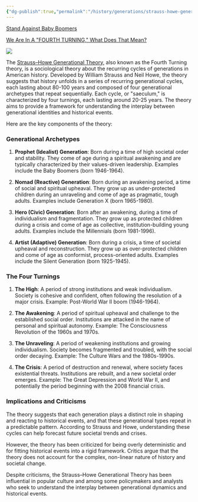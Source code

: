```yaml
---
{"dg-publish":true,"permalink":"/history/generations/strauss-howe-generational-theory/","tags":["generations","fourthturning"],"created":"May 27, 2024, 9:32 AM"}
---
```



[Stand Against Baby Boomers](https://photos.app.goo.gl/KUfEAt2Ernw2Ehxg8)

[We Are In A "FOURTH TURNING," What Does That Mean?](https://www.youtube.com/watch?v=xeVyfiP0cLk)
<style> .container {font-family: sans-serif; text-align: center;} .button-wrapper button {z-index: 1;height: 40px; width: 100px; margin: 10px;padding: 5px;} .excalidraw .App-menu_top .buttonList { display: flex;} .excalidraw-wrapper { height: 800px; margin: 50px; position: relative;} :root[dir="ltr"] .excalidraw .layer-ui__wrapper .zen-mode-transition.App-menu_bottom--transition-left {transform: none;} </style><script src="https://cdn.jsdelivr.net/npm/react@17/umd/react.production.min.js"></script><script src="https://cdn.jsdelivr.net/npm/react-dom@17/umd/react-dom.production.min.js"></script><script type="text/javascript" src="https://cdn.jsdelivr.net/npm/@excalidraw/excalidraw@0/dist/excalidraw.production.min.js"></script><div id="The_Four_Turningsexcalidraw.md1"></div><script>(function(){const InitialData={"type":"excalidraw","version":2,"source":"https://github.com/zsviczian/obsidian-excalidraw-plugin/releases/tag/2.2.6","elements":[{"type":"rectangle","version":138,"versionNonce":713317129,"index":"a0","isDeleted":false,"id":"a35xo54FVHMITBeWrh5Xm","fillStyle":"solid","strokeWidth":2,"strokeStyle":"solid","roughness":1,"opacity":100,"angle":0,"x":-500,"y":-460,"strokeColor":"#1e1e1e","backgroundColor":"transparent","width":802,"height":156.99999999999997,"seed":1851165554,"groupIds":[],"frameId":null,"roundness":{"type":3},"boundElements":[],"updated":1720214648781,"link":null,"locked":false},{"type":"rectangle","version":190,"versionNonce":1925805575,"index":"a1","isDeleted":false,"id":"rt59FM1HaDspmC20g05-c","fillStyle":"solid","strokeWidth":2,"strokeStyle":"solid","roughness":1,"opacity":100,"angle":0,"x":-500,"y":-198.16191392403513,"strokeColor":"#1e1e1e","backgroundColor":"transparent","width":800,"height":160,"seed":2071516722,"groupIds":["sMyzJ3jxpznrZe3LIycAW"],"frameId":null,"roundness":{"type":3},"boundElements":[],"updated":1720214648781,"link":null,"locked":false},{"type":"line","version":45,"versionNonce":288756201,"index":"a2","isDeleted":false,"id":"sKGAGB2Crsm06u2cbzHWX","fillStyle":"solid","strokeWidth":2,"strokeStyle":"solid","roughness":1,"opacity":100,"angle":0,"x":109,"y":-38.16191392403513,"strokeColor":"#1e1e1e","backgroundColor":"transparent","width":0,"height":160,"seed":562133294,"groupIds":["sMyzJ3jxpznrZe3LIycAW"],"frameId":null,"roundness":{"type":2},"boundElements":[],"updated":1720214648781,"link":null,"locked":false,"startBinding":null,"endBinding":null,"lastCommittedPoint":null,"startArrowhead":null,"endArrowhead":null,"points":[[0,0],[0,-160]]},{"type":"line","version":39,"versionNonce":1381702951,"index":"a3","isDeleted":false,"id":"LUacfPA7EHu1s_4UP36v3","fillStyle":"solid","strokeWidth":2,"strokeStyle":"solid","roughness":1,"opacity":100,"angle":0,"x":-100,"y":-38.16191392403513,"strokeColor":"#1e1e1e","backgroundColor":"transparent","width":0,"height":160,"seed":1580433522,"groupIds":["sMyzJ3jxpznrZe3LIycAW"],"frameId":null,"roundness":{"type":2},"boundElements":[],"updated":1720214648781,"link":null,"locked":false,"startBinding":null,"endBinding":null,"lastCommittedPoint":null,"startArrowhead":null,"endArrowhead":null,"points":[[0,0],[0,-160]]},{"type":"line","version":64,"versionNonce":1783491785,"index":"a4","isDeleted":false,"id":"7ZeaJY_soxiH0ZcvxjYG7","fillStyle":"solid","strokeWidth":2,"strokeStyle":"solid","roughness":1,"opacity":100,"angle":0,"x":-300,"y":-38.16191392403513,"strokeColor":"#1e1e1e","backgroundColor":"transparent","width":0,"height":161.49571078431376,"seed":2114323438,"groupIds":["sMyzJ3jxpznrZe3LIycAW"],"frameId":null,"roundness":{"type":2},"boundElements":[],"updated":1720214648781,"link":null,"locked":false,"startBinding":null,"endBinding":null,"lastCommittedPoint":null,"startArrowhead":null,"endArrowhead":null,"points":[[0,0],[0,-161.49571078431376]]},{"type":"text","version":111,"versionNonce":1544195527,"index":"a5","isDeleted":false,"id":"vmCEktEe","fillStyle":"solid","strokeWidth":2,"strokeStyle":"solid","roughness":1,"opacity":100,"angle":0,"x":-216,"y":-399.40625,"strokeColor":"#1e1e1e","backgroundColor":"transparent","width":229.43515014648438,"height":56.40624999999997,"seed":809889070,"groupIds":[],"frameId":null,"roundness":null,"boundElements":[{"id":"pVr0_Y9USKTt_Hc3wwkFv","type":"arrow"},{"id":"VgxDNB4s5UDsF2Js6bu1l","type":"arrow"}],"updated":1720214648912,"link":null,"locked":false,"fontSize":45.12499999999998,"fontFamily":1,"text":"80 YEARS","rawText":"80 YEARS","textAlign":"center","verticalAlign":"top","containerId":null,"originalText":"80 YEARS","autoResize":true,"lineHeight":1.25},{"type":"arrow","version":90,"versionNonce":1298623401,"index":"a6","isDeleted":false,"id":"pVr0_Y9USKTt_Hc3wwkFv","fillStyle":"solid","strokeWidth":2,"strokeStyle":"solid","roughness":1,"opacity":100,"angle":0,"x":23.400612778133734,"y":-379.2790514225564,"strokeColor":"#1e1e1e","backgroundColor":"transparent","width":256.59938722186627,"height":0.7209485774436075,"seed":1335858,"groupIds":[],"frameId":null,"roundness":{"type":2},"boundElements":[],"updated":1720214648781,"link":null,"locked":false,"startBinding":{"elementId":"vmCEktEe","focus":-0.2708333333333333,"gap":9.940048217773438},"endBinding":null,"lastCommittedPoint":null,"startArrowhead":null,"endArrowhead":"arrow","points":[[0,0],[256.59938722186627,-0.7209485774436075]]},{"type":"arrow","version":90,"versionNonce":802504551,"index":"a7","isDeleted":false,"id":"VgxDNB4s5UDsF2Js6bu1l","fillStyle":"solid","strokeWidth":2,"strokeStyle":"solid","roughness":1,"opacity":100,"angle":0,"x":-223,"y":-379.2734513577167,"strokeColor":"#1e1e1e","backgroundColor":"transparent","width":257,"height":0.7265486422833192,"seed":1877870638,"groupIds":[],"frameId":null,"roundness":{"type":2},"boundElements":[],"updated":1720214648781,"link":null,"locked":false,"startBinding":{"elementId":"vmCEktEe","focus":0.2708333333333333,"gap":7},"endBinding":null,"lastCommittedPoint":null,"startArrowhead":null,"endArrowhead":"arrow","points":[[0,0],[-257,-0.7265486422833192]]},{"type":"text","version":124,"versionNonce":704861737,"index":"a8","isDeleted":false,"id":"BnUNkwsW","fillStyle":"solid","strokeWidth":2,"strokeStyle":"solid","roughness":1,"opacity":100,"angle":0,"x":-324,"y":-531,"strokeColor":"#1e1e1e","backgroundColor":"transparent","width":449.3259582519531,"height":63.50428921568625,"seed":1729638258,"groupIds":[],"frameId":null,"roundness":null,"boundElements":[],"updated":1720214648912,"link":null,"locked":false,"fontSize":50.803431372549,"fontFamily":1,"text":"HISTORY BLOCKS","rawText":"HISTORY BLOCKS","textAlign":"center","verticalAlign":"top","containerId":null,"originalText":"HISTORY BLOCKS","autoResize":true,"lineHeight":1.25},{"type":"text","version":48,"versionNonce":1797471463,"index":"a9","isDeleted":false,"id":"HJ9g9dal","fillStyle":"solid","strokeWidth":2,"strokeStyle":"solid","roughness":1,"opacity":100,"angle":0,"x":-225,"y":-280,"strokeColor":"#1e1e1e","backgroundColor":"transparent","width":250.5359649658203,"height":65,"seed":1404801586,"groupIds":[],"frameId":null,"roundness":null,"boundElements":[],"updated":1720214648912,"link":null,"locked":false,"fontSize":52,"fontFamily":1,"text":"TURNING","rawText":"TURNING","textAlign":"center","verticalAlign":"top","containerId":null,"originalText":"TURNING","autoResize":true,"lineHeight":1.25},{"type":"text","version":48,"versionNonce":963160329,"index":"aA","isDeleted":false,"id":"u5ghpC2n","fillStyle":"solid","strokeWidth":2,"strokeStyle":"solid","roughness":1,"opacity":100,"angle":0,"x":-480,"y":-80,"strokeColor":"#1e1e1e","backgroundColor":"transparent","width":140.8959503173828,"height":35,"seed":1185492526,"groupIds":["sMyzJ3jxpznrZe3LIycAW"],"frameId":null,"roundness":null,"boundElements":[],"updated":1720214648912,"link":null,"locked":false,"fontSize":28,"fontFamily":1,"text":"20 YEARS","rawText":"20 YEARS","textAlign":"left","verticalAlign":"top","containerId":null,"originalText":"20 YEARS","autoResize":true,"lineHeight":1.25},{"type":"text","version":52,"versionNonce":1838745607,"index":"aB","isDeleted":false,"id":"mzTpMprU","fillStyle":"solid","strokeWidth":2,"strokeStyle":"solid","roughness":1,"opacity":100,"angle":0,"x":-280,"y":-80,"strokeColor":"#1e1e1e","backgroundColor":"transparent","width":140.8959503173828,"height":35,"seed":1349282798,"groupIds":["hrdZ8lHpG8yEoxy1on8Rl"],"frameId":null,"roundness":null,"boundElements":[],"updated":1720214648912,"link":null,"locked":false,"fontSize":28,"fontFamily":1,"text":"20 YEARS","rawText":"20 YEARS","textAlign":"left","verticalAlign":"top","containerId":null,"originalText":"20 YEARS","autoResize":true,"lineHeight":1.25},{"type":"text","version":60,"versionNonce":442540009,"index":"aC","isDeleted":false,"id":"4aH9jz2g","fillStyle":"solid","strokeWidth":2,"strokeStyle":"solid","roughness":1,"opacity":100,"angle":0,"x":-80,"y":-80,"strokeColor":"#1e1e1e","backgroundColor":"transparent","width":140.8959503173828,"height":35,"seed":1434960814,"groupIds":["37vytlXXrK0ILaI_Pi50W"],"frameId":null,"roundness":null,"boundElements":[],"updated":1720214648912,"link":null,"locked":false,"fontSize":28,"fontFamily":1,"text":"20 YEARS","rawText":"20 YEARS","textAlign":"left","verticalAlign":"top","containerId":null,"originalText":"20 YEARS","autoResize":true,"lineHeight":1.25},{"type":"text","version":79,"versionNonce":828927783,"index":"aD","isDeleted":false,"id":"HXnVC3yz","fillStyle":"solid","strokeWidth":2,"strokeStyle":"solid","roughness":1,"opacity":100,"angle":0,"x":124,"y":-80,"strokeColor":"#1e1e1e","backgroundColor":"transparent","width":140.8959503173828,"height":35,"seed":2059117102,"groupIds":["8KL3Ze0FVjuImgNCg0uOR"],"frameId":null,"roundness":null,"boundElements":[],"updated":1720214648912,"link":null,"locked":false,"fontSize":28,"fontFamily":1,"text":"20 YEARS","rawText":"20 YEARS","textAlign":"left","verticalAlign":"top","containerId":null,"originalText":"20 YEARS","autoResize":true,"lineHeight":1.25},{"type":"text","version":21,"versionNonce":1257683657,"index":"aE","isDeleted":false,"id":"J5L2htKy","fillStyle":"solid","strokeWidth":2,"strokeStyle":"solid","roughness":1,"opacity":100,"angle":0,"x":-480,"y":-160,"strokeColor":"#1e1e1e","backgroundColor":"transparent","width":68.20797729492188,"height":35,"seed":475708338,"groupIds":["sMyzJ3jxpznrZe3LIycAW"],"frameId":null,"roundness":null,"boundElements":[],"updated":1720214648912,"link":null,"locked":false,"fontSize":28,"fontFamily":1,"text":"HIGH","rawText":"HIGH","textAlign":"left","verticalAlign":"top","containerId":null,"originalText":"HIGH","autoResize":true,"lineHeight":1.25},{"type":"text","version":39,"versionNonce":285078087,"index":"aF","isDeleted":false,"id":"3HOEBg8x","fillStyle":"solid","strokeWidth":2,"strokeStyle":"solid","roughness":1,"opacity":100,"angle":0,"x":-287,"y":-160,"strokeColor":"#1e1e1e","backgroundColor":"transparent","width":167.07595825195312,"height":35,"seed":823811250,"groupIds":["g2DFFt7h4qjcJ6mU9d2io"],"frameId":null,"roundness":null,"boundElements":[],"updated":1720214648912,"link":null,"locked":false,"fontSize":28,"fontFamily":1,"text":"AWAKENING","rawText":"AWAKENING","textAlign":"left","verticalAlign":"top","containerId":null,"originalText":"AWAKENING","autoResize":true,"lineHeight":1.25},{"type":"text","version":93,"versionNonce":2076604841,"index":"aG","isDeleted":false,"id":"3njGYd6W","fillStyle":"solid","strokeWidth":2,"strokeStyle":"solid","roughness":1,"opacity":100,"angle":0,"x":-100,"y":-160,"strokeColor":"#1e1e1e","backgroundColor":"transparent","width":197.6519317626953,"height":35,"seed":1029138162,"groupIds":["ZQiVRzcKq_m75W1YqlfGy"],"frameId":null,"roundness":null,"boundElements":[],"updated":1720214648912,"link":null,"locked":false,"fontSize":28,"fontFamily":1,"text":"UNRAVELLING","rawText":"UNRAVELLING","textAlign":"left","verticalAlign":"top","containerId":null,"originalText":"UNRAVELLING","autoResize":true,"lineHeight":1.25},{"type":"text","version":75,"versionNonce":1698042215,"index":"aH","isDeleted":false,"id":"YL38yUcd","fillStyle":"solid","strokeWidth":2,"strokeStyle":"solid","roughness":1,"opacity":100,"angle":0,"x":125,"y":-160,"strokeColor":"#1e1e1e","backgroundColor":"transparent","width":101.58395385742188,"height":35,"seed":38131118,"groupIds":["lp-FDQJcOFf7-uakhbbxu"],"frameId":null,"roundness":null,"boundElements":[],"updated":1720214648912,"link":null,"locked":false,"fontSize":28,"fontFamily":1,"text":"CRISIS","rawText":"CRISIS","textAlign":"left","verticalAlign":"top","containerId":null,"originalText":"CRISIS","autoResize":true,"lineHeight":1.25},{"type":"rectangle","version":246,"versionNonce":117889257,"index":"aI","isDeleted":false,"id":"tfWkdNtOOi2qpl90415Em","fillStyle":"solid","strokeWidth":2,"strokeStyle":"solid","roughness":1,"opacity":100,"angle":0,"x":-540,"y":82.37867389313456,"strokeColor":"#1e1e1e","backgroundColor":"transparent","width":960,"height":160,"seed":1531346290,"groupIds":["3PRSyMnW6I-lFoege9f9g"],"frameId":null,"roundness":{"type":3},"boundElements":[],"updated":1720214648781,"link":null,"locked":false},{"type":"line","version":80,"versionNonce":1948141095,"index":"aJ","isDeleted":false,"id":"nttUF93DYbJ-TlLJQL6oH","fillStyle":"solid","strokeWidth":2,"strokeStyle":"solid","roughness":1,"opacity":100,"angle":0,"x":169,"y":242.3786738931346,"strokeColor":"#1e1e1e","backgroundColor":"transparent","width":0,"height":160,"seed":1614413618,"groupIds":["3PRSyMnW6I-lFoege9f9g"],"frameId":null,"roundness":{"type":2},"boundElements":[],"updated":1720214648781,"link":null,"locked":false,"startBinding":null,"endBinding":null,"lastCommittedPoint":null,"startArrowhead":null,"endArrowhead":null,"points":[[0,0],[0,-160]]},{"type":"line","version":92,"versionNonce":409850825,"index":"aK","isDeleted":false,"id":"v06z4eZVjZhfstvBrZr34","fillStyle":"solid","strokeWidth":2,"strokeStyle":"solid","roughness":1,"opacity":100,"angle":0,"x":-79,"y":242.3786738931346,"strokeColor":"#1e1e1e","backgroundColor":"transparent","width":0,"height":160,"seed":114772210,"groupIds":["3PRSyMnW6I-lFoege9f9g"],"frameId":null,"roundness":{"type":2},"boundElements":[],"updated":1720214648781,"link":null,"locked":false,"startBinding":null,"endBinding":null,"lastCommittedPoint":null,"startArrowhead":null,"endArrowhead":null,"points":[[0,0],[0,-160]]},{"type":"line","version":99,"versionNonce":1289808199,"index":"aL","isDeleted":false,"id":"YxGUcEQAkbWod5QpWPIiG","fillStyle":"solid","strokeWidth":2,"strokeStyle":"solid","roughness":1,"opacity":100,"angle":0,"x":-320,"y":242.3786738931346,"strokeColor":"#1e1e1e","backgroundColor":"transparent","width":0,"height":161.49571078431376,"seed":111499954,"groupIds":["3PRSyMnW6I-lFoege9f9g"],"frameId":null,"roundness":{"type":2},"boundElements":[],"updated":1720214648781,"link":null,"locked":false,"startBinding":null,"endBinding":null,"lastCommittedPoint":null,"startArrowhead":null,"endArrowhead":null,"points":[[0,0],[0,-161.49571078431376]]},{"type":"text","version":156,"versionNonce":1039883401,"index":"aM","isDeleted":false,"id":"EjLeFdoz","fillStyle":"solid","strokeWidth":2,"strokeStyle":"solid","roughness":1,"opacity":100,"angle":0,"x":-381.96199798583984,"y":0,"strokeColor":"#1e1e1e","backgroundColor":"transparent","width":564.4599609375,"height":65,"seed":239809650,"groupIds":[],"frameId":null,"roundness":null,"boundElements":[],"updated":1720214648912,"link":"[[History/Generations/Generations\|Generations]]","locked":false,"fontSize":52,"fontFamily":1,"text":"OUR HISTORY BLOCK","rawText":"OUR HISTORY BLOCK","textAlign":"center","verticalAlign":"top","containerId":null,"originalText":"OUR HISTORY BLOCK","autoResize":true,"lineHeight":1.25},{"type":"text","version":236,"versionNonce":928861319,"index":"aN","isDeleted":false,"id":"yiH4uOFD","fillStyle":"solid","strokeWidth":2,"strokeStyle":"solid","roughness":1,"opacity":100,"angle":0,"x":-520,"y":100,"strokeColor":"#1e1e1e","backgroundColor":"transparent","width":187.13990783691406,"height":125,"seed":1707224370,"groupIds":["3PRSyMnW6I-lFoege9f9g"],"frameId":null,"roundness":null,"boundElements":[],"updated":1720214648912,"link":null,"locked":false,"fontSize":20,"fontFamily":1,"text":"HIGH: 1946-1964\nROCK & ROLL, TV\nSPACE PROGRAM,\nJETS, CORVETTE,\nMUSTANG, BIKINI","rawText":"HIGH: 1946-1964\nROCK & ROLL, TV\nSPACE PROGRAM,\nJETS, CORVETTE,\nMUSTANG, BIKINI","textAlign":"left","verticalAlign":"top","containerId":null,"originalText":"HIGH: 1946-1964\nROCK & ROLL, TV\nSPACE PROGRAM,\nJETS, CORVETTE,\nMUSTANG, BIKINI","autoResize":true,"lineHeight":1.25},{"type":"text","version":34,"versionNonce":1901126505,"index":"aO","isDeleted":false,"id":"nyDA6Ihy","fillStyle":"solid","strokeWidth":2,"strokeStyle":"solid","roughness":1,"opacity":100,"angle":0,"x":-540,"y":20,"strokeColor":"#1e1e1e","backgroundColor":"transparent","width":88.59994506835938,"height":50,"seed":542115694,"groupIds":[],"frameId":null,"roundness":null,"boundElements":[],"updated":1720214648912,"link":null,"locked":false,"fontSize":20,"fontFamily":1,"text":"WWII\nVICTORY","rawText":"WWII\nVICTORY","textAlign":"center","verticalAlign":"top","containerId":null,"originalText":"WWII\nVICTORY","autoResize":true,"lineHeight":1.25},{"type":"text","version":338,"versionNonce":858792871,"index":"aP","isDeleted":false,"id":"TdeXGfSR","fillStyle":"solid","strokeWidth":2,"strokeStyle":"solid","roughness":1,"opacity":100,"angle":0,"x":-314,"y":100,"strokeColor":"#1e1e1e","backgroundColor":"transparent","width":227.47988891601562,"height":125,"seed":241480446,"groupIds":["wNs_f3f6DjJAaDbvJf54U"],"frameId":null,"roundness":null,"boundElements":[],"updated":1720214648912,"link":null,"locked":false,"fontSize":20,"fontFamily":1,"text":"AWAKENING: '64-'84\nBOB DYLAN, BEATLES\nLSD, WOODSTOCK\nKUBRICK, STAR WARS\nCOMPUTERS","rawText":"AWAKENING: '64-'84\nBOB DYLAN, BEATLES\nLSD, WOODSTOCK\nKUBRICK, STAR WARS\nCOMPUTERS","textAlign":"left","verticalAlign":"top","containerId":null,"originalText":"AWAKENING: '64-'84\nBOB DYLAN, BEATLES\nLSD, WOODSTOCK\nKUBRICK, STAR WARS\nCOMPUTERS","autoResize":true,"lineHeight":1.25},{"type":"text","version":474,"versionNonce":1913818697,"index":"aQ","isDeleted":false,"id":"6g22Zh1E","fillStyle":"solid","strokeWidth":2,"strokeStyle":"solid","roughness":1,"opacity":100,"angle":0,"x":-76,"y":100,"strokeColor":"#1e1e1e","backgroundColor":"transparent","width":236.53988647460938,"height":125,"seed":463008574,"groupIds":["6PZbaxJq2LVw_SKSIT-Ns"],"frameId":null,"roundness":null,"boundElements":[],"updated":1720214648912,"link":null,"locked":false,"fontSize":20,"fontFamily":1,"text":"UNRAVELING: '84-'08\nBERLIN WALL\nCOBAIN, ODB, NWA, PE\nLA RIOTS, OJ, 911\nGULF/AFGHAN WARS","rawText":"UNRAVELING: '84-'08\nBERLIN WALL\nCOBAIN, ODB, NWA, PE\nLA RIOTS, OJ, 911\nGULF/AFGHAN WARS","textAlign":"left","verticalAlign":"top","containerId":null,"originalText":"UNRAVELING: '84-'08\nBERLIN WALL\nCOBAIN, ODB, NWA, PE\nLA RIOTS, OJ, 911\nGULF/AFGHAN WARS","autoResize":true,"lineHeight":1.25},{"type":"text","version":571,"versionNonce":1490753223,"index":"aR","isDeleted":false,"id":"TZUhk7Sw","fillStyle":"solid","strokeWidth":2,"strokeStyle":"solid","roughness":1,"opacity":100,"angle":0,"x":180,"y":100,"strokeColor":"#1e1e1e","backgroundColor":"transparent","width":237.07986450195312,"height":125,"seed":2106680254,"groupIds":["NGHuqSFFIOkgcgbunYaha"],"frameId":null,"roundness":null,"boundElements":[],"updated":1720214648912,"link":null,"locked":false,"fontSize":20,"fontFamily":1,"text":"CRISIS: 2008-2028\n'08 FINANCIAL CRISIS\nPOLITICAL DIVIDE\nCOVID 19\n40 MILLION JOBLESS","rawText":"CRISIS: 2008-2028\n'08 FINANCIAL CRISIS\nPOLITICAL DIVIDE\nCOVID 19\n40 MILLION JOBLESS","textAlign":"left","verticalAlign":"top","containerId":null,"originalText":"CRISIS: 2008-2028\n'08 FINANCIAL CRISIS\nPOLITICAL DIVIDE\nCOVID 19\n40 MILLION JOBLESS","autoResize":true,"lineHeight":1.25}],"appState":{"theme":"dark","viewBackgroundColor":"#fdf8f6","currentItemStrokeColor":"#1e1e1e","currentItemBackgroundColor":"transparent","currentItemFillStyle":"solid","currentItemStrokeWidth":2,"currentItemStrokeStyle":"solid","currentItemRoughness":1,"currentItemOpacity":100,"currentItemFontFamily":1,"currentItemFontSize":20,"currentItemTextAlign":"center","currentItemStartArrowhead":null,"currentItemEndArrowhead":"arrow","scrollX":566.3492257254463,"scrollY":576.1595549934589,"zoom":{"value":1},"currentItemRoundness":"round","gridSize":20,"gridColor":{"Bold":"#EAB49EFF","Regular":"#F7E1D9FF"},"currentStrokeOptions":null,"previousGridSize":null,"frameRendering":{"enabled":true,"clip":true,"name":true,"outline":true},"objectsSnapModeEnabled":false},"files":{}};InitialData.scrollToContent=true;App=()=>{const e=React.useRef(null),t=React.useRef(null),[n,i]=React.useState({width:void 0,height:void 0});return React.useEffect(()=>{i({width:t.current.getBoundingClientRect().width,height:t.current.getBoundingClientRect().height});const e=()=>{i({width:t.current.getBoundingClientRect().width,height:t.current.getBoundingClientRect().height})};return window.addEventListener("resize",e),()=>window.removeEventListener("resize",e)},[t]),React.createElement(React.Fragment,null,React.createElement("div",{className:"excalidraw-wrapper",ref:t},React.createElement(ExcalidrawLib.Excalidraw,{ref:e,width:n.width,height:n.height,initialData:InitialData,viewModeEnabled:!0,zenModeEnabled:!0,gridModeEnabled:!1})))},excalidrawWrapper=document.getElementById("The_Four_Turningsexcalidraw.md1");ReactDOM.render(React.createElement(App),excalidrawWrapper);})();</script>

![](https://i.pinimg.com/736x/49/30/88/493088a56d535d155ef66f48ad8e737d.jpg)

The [Strauss–Howe Generational Theory](https://en.wikipedia.org/wiki/Strauss%E2%80%93Howe_generational_theory), also known as the Fourth Turning theory, is a sociological theory about the recurring cycles of generations in American history. Developed by William Strauss and Neil Howe, the theory suggests that history unfolds in a series of recurring generational cycles, each lasting about 80-100 years and composed of four generational archetypes that repeat sequentially. Each cycle, or "saeculum," is characterized by four turnings, each lasting around 20-25 years. The theory aims to provide a framework for understanding the interplay between generational identities and historical events.

Here are the key components of the theory:

### Generational Archetypes

1. **Prophet (Idealist) Generation**: Born during a time of high societal order and stability. They come of age during a spiritual awakening and are typically characterized by their values-driven leadership. Examples include the Baby Boomers (born 1946-1964).
    
2. **Nomad (Reactive) Generation**: Born during an awakening period, a time of social and spiritual upheaval. They grow up as under-protected children during an unraveling and come of age as pragmatic, tough adults. Examples include Generation X (born 1965-1980).
    
3. **Hero (Civic) Generation**: Born after an awakening, during a time of individualism and fragmentation. They grow up as protected children during a crisis and come of age as collective, institution-building young adults. Examples include the Millennials (born 1981-1996).
    
4. **Artist (Adaptive) Generation**: Born during a crisis, a time of societal upheaval and reconstruction. They grow up as over-protected children and come of age as conformist, process-oriented adults. Examples include the Silent Generation (born 1925-1945).
    

### The Four Turnings

1. **The High**: A period of strong institutions and weak individualism. Society is cohesive and confident, often following the resolution of a major crisis. Example: Post-World War II boom (1946-1964).
    
2. **The Awakening**: A period of spiritual upheaval and challenge to the established social order. Institutions are attacked in the name of personal and spiritual autonomy. Example: The Consciousness Revolution of the 1960s and 1970s.
    
3. **The Unraveling**: A period of weakening institutions and growing individualism. Society becomes fragmented and troubled, with the social order decaying. Example: The Culture Wars and the 1980s-1990s.
    
4. **The Crisis**: A period of destruction and renewal, where society faces existential threats. Institutions are rebuilt, and a new societal order emerges. Example: The Great Depression and World War II, and potentially the period beginning with the 2008 financial crisis.
    

### Implications and Criticisms

The theory suggests that each generation plays a distinct role in shaping and reacting to historical events, and that these generational types repeat in a predictable pattern. According to Strauss and Howe, understanding these cycles can help forecast future societal trends and crises.

However, the theory has been criticized for being overly deterministic and for fitting historical events into a rigid framework. Critics argue that the theory does not account for the complex, non-linear nature of history and societal change.

Despite criticisms, the Strauss–Howe Generational Theory has been influential in popular culture and among some policymakers and analysts who seek to understand the interplay between generational dynamics and historical events.